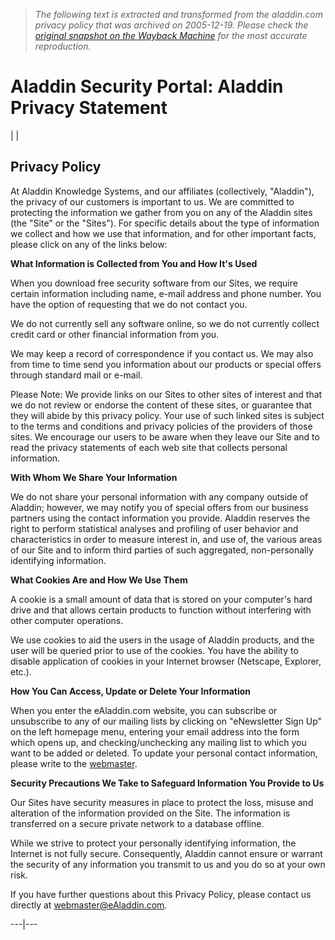 > *The following text is extracted and transformed from the aladdin.com privacy policy that was archived on 2005-12-19. Please check the [original snapshot on the Wayback Machine](https://web.archive.org/web/20051219092602id_/http%3A//www.aladdin.com/about/privacy.asp) for the most accurate reproduction.*

# Aladdin Security Portal: Aladdin Privacy Statement

|  | 

## Privacy Policy

At Aladdin Knowledge Systems, and our affiliates (collectively, "Aladdin"), the privacy of our customers is important to us. We are committed to protecting the information we gather from you on any of the Aladdin sites (the "Site" or the "Sites"). For specific details about the type of information we collect and how we use that information, and for other important facts, please click on any of the links below: 

**What Information is Collected from You and How It's Used**

When you download free security software from our Sites, we require certain information including name, e-mail address and phone number. You have the option of requesting that we do not contact you. 

We do not currently sell any software online, so we do not currently collect credit card or other financial information from you. 

We may keep a record of correspondence if you contact us. We may also from time to time send you information about our products or special offers through standard mail or e-mail. 

Please Note: We provide links on our Sites to other sites of interest and that we do not review or endorse the content of these sites, or guarantee that they will abide by this privacy policy. Your use of such linked sites is subject to the terms and conditions and privacy policies of the providers of those sites. We encourage our users to be aware when they leave our Site and to read the privacy statements of each web site that collects personal information. 

**With Whom We Share Your Information**

We do not share your personal information with any company outside of Aladdin; however, we may notify you of special offers from our business partners using the contact information you provide. Aladdin reserves the right to perform statistical analyses and profiling of user behavior and characteristics in order to measure interest in, and use of, the various areas of our Site and to inform third parties of such aggregated, non-personally identifying information. 

**What Cookies Are and How We Use Them**

A cookie is a small amount of data that is stored on your computer's hard drive and that allows certain products to function without interfering with other computer operations. 

We use cookies to aid the users in the usage of Aladdin products, and the user will be queried prior to use of the cookies. You have the ability to disable application of cookies in your Internet browser (Netscape, Explorer, etc.). 

**How You Can Access, Update or Delete Your Information**

When you enter the eAladdin.com website, you can subscribe or unsubscribe to any of our mailing lists by clicking on "eNewsletter Sign Up" on the left homepage menu, entering your email address into the form which opens up, and checking/unchecking any mailing list to which you want to be added or deleted. To update your personal contact information, please write to the [webmaster](mailto:webmaster@eAladdin.com). 

**Security Precautions We Take to Safeguard Information You Provide to Us**

Our Sites have security measures in place to protect the loss, misuse and alteration of the information provided on the Site. The information is transferred on a secure private network to a database offline. 

While we strive to protect your personally identifying information, the Internet is not fully secure. Consequently, Aladdin cannot ensure or warrant the security of any information you transmit to us and you do so at your own risk. 

If you have further questions about this Privacy Policy, please contact us directly at [webmaster@eAladdin.com](mailto:webmaster@eAladdin.com). 

  
  
  
---|---
